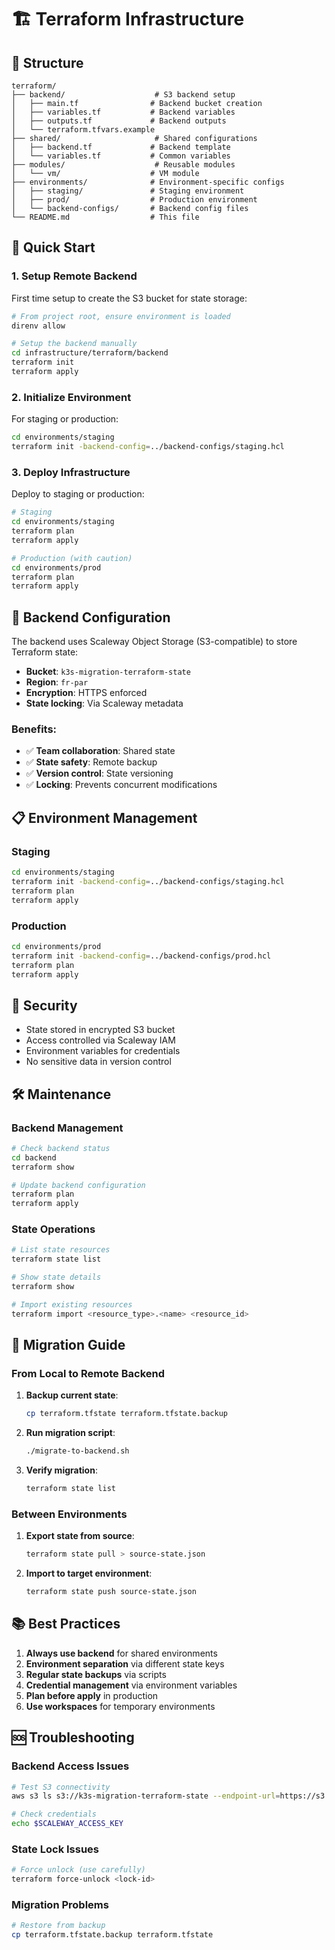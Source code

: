 # 🏗️ Terraform Infrastructure

## 📁 Structure

```
terraform/
├── backend/                    # S3 backend setup
│   ├── main.tf                # Backend bucket creation
│   ├── variables.tf           # Backend variables
│   ├── outputs.tf             # Backend outputs
│   └── terraform.tfvars.example
├── shared/                     # Shared configurations
│   ├── backend.tf             # Backend template
│   └── variables.tf           # Common variables
├── modules/                    # Reusable modules
│   └── vm/                    # VM module
├── environments/              # Environment-specific configs
│   ├── staging/               # Staging environment
│   ├── prod/                  # Production environment
│   └── backend-configs/       # Backend config files
└── README.md                  # This file
```

## 🚀 Quick Start

### 1. Setup Remote Backend

First time setup to create the S3 bucket for state storage:

```bash
# From project root, ensure environment is loaded
direnv allow

# Setup the backend manually
cd infrastructure/terraform/backend
terraform init
terraform apply
```

### 2. Initialize Environment

For staging or production:

```bash
cd environments/staging
terraform init -backend-config=../backend-configs/staging.hcl
```

### 3. Deploy Infrastructure

Deploy to staging or production:

```bash
# Staging
cd environments/staging
terraform plan
terraform apply

# Production (with caution)
cd environments/prod
terraform plan
terraform apply
```

## 🔧 Backend Configuration

The backend uses Scaleway Object Storage (S3-compatible) to store Terraform state:

- **Bucket**: `k3s-migration-terraform-state`
- **Region**: `fr-par`
- **Encryption**: HTTPS enforced
- **State locking**: Via Scaleway metadata

### Benefits:
- ✅ **Team collaboration**: Shared state
- ✅ **State safety**: Remote backup
- ✅ **Version control**: State versioning
- ✅ **Locking**: Prevents concurrent modifications

## 📋 Environment Management

### Staging
```bash
cd environments/staging
terraform init -backend-config=../backend-configs/staging.hcl
terraform plan
terraform apply
```

### Production
```bash
cd environments/prod
terraform init -backend-config=../backend-configs/prod.hcl
terraform plan
terraform apply
```

## 🔐 Security

- State stored in encrypted S3 bucket
- Access controlled via Scaleway IAM
- Environment variables for credentials
- No sensitive data in version control

## 🛠️ Maintenance

### Backend Management
```bash
# Check backend status
cd backend
terraform show

# Update backend configuration
terraform plan
terraform apply
```

### State Operations
```bash
# List state resources
terraform state list

# Show state details
terraform show

# Import existing resources
terraform import <resource_type>.<name> <resource_id>
```

## 🔄 Migration Guide

### From Local to Remote Backend

1. **Backup current state**:
   ```bash
   cp terraform.tfstate terraform.tfstate.backup
   ```

2. **Run migration script**:
   ```bash
   ./migrate-to-backend.sh
   ```

3. **Verify migration**:
   ```bash
   terraform state list
   ```

### Between Environments

1. **Export state from source**:
   ```bash
   terraform state pull > source-state.json
   ```

2. **Import to target environment**:
   ```bash
   terraform state push source-state.json
   ```

## 📚 Best Practices

1. **Always use backend** for shared environments
2. **Environment separation** via different state keys
3. **Regular state backups** via scripts
4. **Credential management** via environment variables
5. **Plan before apply** in production
6. **Use workspaces** for temporary environments

## 🆘 Troubleshooting

### Backend Access Issues
```bash
# Test S3 connectivity
aws s3 ls s3://k3s-migration-terraform-state --endpoint-url=https://s3.fr-par.scw.cloud

# Check credentials
echo $SCALEWAY_ACCESS_KEY
```

### State Lock Issues
```bash
# Force unlock (use carefully)
terraform force-unlock <lock-id>
```

### Migration Problems
```bash
# Restore from backup
cp terraform.tfstate.backup terraform.tfstate
```
